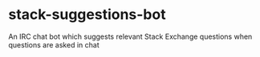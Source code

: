 stack-suggestions-bot
=====================

An IRC chat bot which suggests relevant Stack Exchange questions when questions are asked in chat
